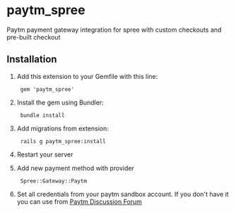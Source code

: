 # paytm_spree
Paytm payment gateway integration for spree with custom checkouts and pre-built checkout


## Installation

1. Add this extension to your Gemfile with this line:

        gem 'paytm_spree'

2. Install the gem using Bundler:

        bundle install

3. Add migrations from extension:

        rails g paytm_spree:install

4. Restart your server

5. Add new payment method with provider

        Spree::Gateway::Paytm

6. Set all credentials from your paytm sandbox account. If you don't have it you can use from [Paytm Discussion Forum](http://paywithpaytm.com/developer/discussion/topic/sandbox-test-credentials-for-testing-paytm-solutions/)